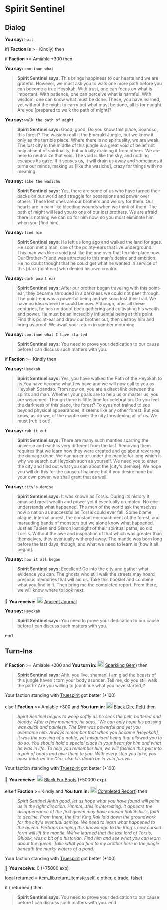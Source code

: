# Spirit Sentinel




## Dialog

**You say:** `hail`





if( **Faction is** >= Kindly) then


if **Faction** >= Amiable +300 then



**You say:** `continue what`





>**Spirit Sentinel says:** This brings happiness to our hearts and we are grateful. However, we must ask you to walk one more path before you can become a true Heyokah. With trust, one can focus on what is important. With patience, one can perceive what is harmful. With wisdom, one can know what must be done. These, you have learned, yet without the might to carry out what must be done, all is for naught. Are you [prepared to walk the path of might]?



**You say:** `walk the path of might`





>**Spirit Sentinel says:** Good, good, Do you know this place, Soandso, this forest? The wasichu call it the Emerald Jungle, but we know it only as the terrible place. Where there is no spirituality, we are weak. The lost city in the middle of this jungle is a great void of belief not only absent of spirituality, but actually draining it from others. We are here to neutralize that void. The void is like the sky, and nothing escapes its gaze. If it senses us, it will drain us away and sometimes it turns our minds, making us [like the wasichu], crazy for things with no meaning.



**You say:** `like the wasichu`





>**Spirit Sentinel says:** Yes, there are some of us who have turned their backs on our world and struggle for possesions and power over others. These lost ones are our brothers and we cry for them. Our hearts are in pain like bleeding wounds when we think of them. The path of might will lead you to one of our lost brothers. We are afraid there is nothing we can do for him now, so you must eliminate him when you [find him].



**You say:** `find him`





>**Spirit Sentinel says:** He left us long ago and walked the land for ages. He soon met a man, one of the pointy-ears that live underground. This man was like a void just like the one over that terrible place now. Our Brother-Friend was attracted to this man's desire and ambition. He no doubt thought that he could get what he wanted in service of this [dark point ear] who denied his own creator.



**You say:** `dark point ear`





>**Spirit Sentinel says:** After our brother began traveling with this point-ear, they became shrouded in a darkness we could not peer through. The point-ear was a powerful being and we soon lost their trail. We have no idea where he could be now. Although, after all these centuries, he has no doubt been gathering and cultivating his wealth and power. He must be an incredibly influential being at this point. Find this point-ear and draw our brother out, then destroy him and bring us proof. We await your return in somber mourning.




**You say:** `continue what I have started`




>**Spirit Sentinel says:** You need to prove your dedication to our cause before I can discuss such matters with you.



if **Faction** >= Kindly then



**You say:** `Heyokah`





>**Spirit Sentinel says:** Yes, you have walked the Path of the Heyokah to its You have become what few have and we will now call to you as Heyokah Soandso. From now on, you are a direct link between the spirits and man. Whether your goals are to help us or master us, you are welcomed. Though there is little time for celebration. Do you feel the darkness of this place, the forest? To eyes not trained to see beyond physical appearances, it seems like any other forest. But you know, as do we, of the mantle over the city threatening all of us. We must [rub it out].



**You say:** `rub it out`





>**Spirit Sentinel says:** There are many such mantles scarring the universe and each is very different from the last. Removing them requires that we learn how they were created and go about reversing the damage done. We cannot enter under the mantle for long which is why we search out Heyokah such as yourself. We need you to enter the city and find out what you can about the [city's demise]. We hope you will do this for the cause of balance but if you desire none but your own power, we shall grant that as well.



**You say:** `city's demise`





>**Spirit Sentinel says:** It was known as Torsis. During its history it amassed great wealth and power yet it eventually crumbled. No one understands what happened. The men of the world ask themselves how a nation as successful as Torsis could ever fall. Some blame plague, internal unrest, the constant encroachment of the forest, and marauding bands of monsters but we alone know what happened. Just as Tabien and Glaron lost sight of their spiritual paths, so did Torsis. Without the awe and inspiration of that which was greater than themselves, they eventually withered away. The mantle was born long before the last days, though, and what we need to learn is [how it all began].



**You say:** `how it all began`





>**Spirit Sentinel says:** Excellent! Go into the city and gather what evidence you can. The ghosts who still walk the streets may hoard precious memories that will aid us. Take this booklet and combine what you find in it. Then bring me the completed report. From there, we will know where to look next.




 &#127873; **You receive:**  <img style="background:url(/static/icons/blank_slot.gif);width:20px;height:20px;" src="/static/icons/item_777.png" alt="" /> <a
                                href="/item/17805" data-url="17805" class="tooltip-link link">Ancient Journal</a>




**You say:** `Heyokah`




>**Spirit Sentinel says:** You need to prove your dedication to our cause before I can discuss such matters with you.

end



## Turn-Ins




if **Faction** >= Amiable +200 and  **You turn in:** <img style="background:url(/static/icons/blank_slot.gif);width:20px;height:20px;" src="/static/icons/item_960.png" alt="" /> <a
                                href="/item/1668" data-url="1668" class="tooltip-link link">Sparkling Gem</a>) then 


>**Spirit Sentinel says:** Ahh, you live, shaman! I am glad the beasts of this jungle haven't torn your body asunder. Tell me, do you still walk the path? Are you willing to [continue what you have started]?


Your faction standing with [Truespirit](/faction/404) got better (<span class='text-success'>+100</span>)

elseif **Faction** >= Amiable +300 and  **You turn in:** <img style="background:url(/static/icons/blank_slot.gif);width:20px;height:20px;" src="/static/icons/item_556.png" alt="" /> <a
                                href="/item/1672" data-url="1672" class="tooltip-link link">Black Dire Pelt</a>) then 


>*Spirit Sentinel begins to weep softly as he sees the pelt, battered and bloody. After a few moments, he says, 'We can only hope his passing was quick and painless. The Dire was powerful and yet you overcame him. Always remember that when you became [Heyokah], it was the passing of a noble, yet misguided being that allowed you to do so. You should hold a special place in your heart for him and what he was in life. To help you remember him, we will fashion this pelt into a pair of boots and give them to you. With every step you take, you must think on the Dire, else his death be in vain forever.*


Your faction standing with [Truespirit](/faction/404) got better (<span class='text-success'>+100</span>)


 &#127873; **You receive:**  <img style="background:url(/static/icons/blank_slot.gif);width:20px;height:20px;" src="/static/icons/item_525.png" alt="" /> <a
                                href="/item/1678" data-url="1678" class="tooltip-link link">Black Fur Boots</a> (+50000 exp)

 

elseif **Faction** >= Kindly and  **You turn in:** <img style="background:url(/static/icons/blank_slot.gif);width:20px;height:20px;" src="/static/icons/item_865.png" alt="" /> <a
                                href="/item/3599" data-url="3599" class="tooltip-link link">Completed Report</a>) then 


>*Spirit Sentinel Ahhh good, let us hope what you have found will point us in the right direction. Hmmm...this is interesting. It appears the disappearance of the first queen may have caused Rak'Ashiir's faith to decline. From there, the first King Rak laid down the groundwork for the city's eventual demise. We need to learn what happened to the queen. Perhaps bringing this knowledge to the King's now cursed form will lift the mantle. We've learned that the last lord of Torsis, Ghiosk, was a bit of a historian. Find him and see what you can learn about the queen. Take what you find to my brother here in the jungle beneath the murky waters of a pond.*


Your faction standing with [Truespirit](/faction/404) got better (<span class='text-success'>+100</span>)


 &#127873; **You receive:** 0 (+75000 exp)

 

local returned = item_lib.return_items(e.self, e.other, e.trade, false)

if ( returned ) then


>**Spirit Sentinel says:** You need to prove your dedication to our cause before I can discuss such matters with you.
end
